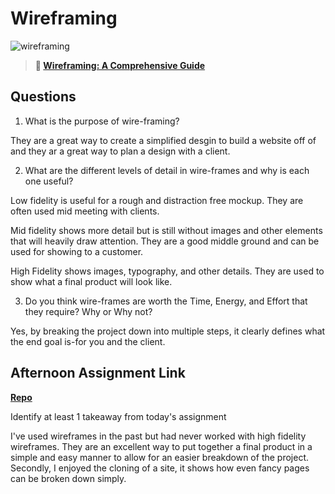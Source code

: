 # Wireframing

![wireframing](https://bcw.blob.core.windows.net/public/img/courses/2293087935019893)

> **📖 [Wireframing: A Comprehensive Guide](https://codeworksacademy.com/fs-student-guide/resources/wk1/06-Wireframing)**

## Questions

1. What is the purpose of wire-framing? 

They are a great way to create a simplified desgin to build a website off of and they ar a great way to plan a design with a client.

2. What are the different levels of detail in wire-frames and why is each one useful?

Low fidelity is useful for a rough and distraction free mockup. They are often used mid meeting with clients.

Mid fidelity shows more detail but is still without images and other elements that will heavily draw attention. They are a good middle ground and can be used for showing to a customer.

High Fidelity shows images, typography, and other details. They are used to show what a final product will look like.

3. Do you think wire-frames are worth the Time, Energy, and Effort that they require? Why or Why not?

Yes, by breaking the project down into multiple steps, it clearly defines what the end goal is-for you and the client.

## Afternoon Assignment Link

**[Repo](https://github.com/Ethan-Johnson17/team-project)**

Identify at least 1 takeaway from today's assignment

I've used wireframes in the past but had never worked with high fidelity wireframes. They are an excellent way to put together a final product in a simple and easy manner to allow for an easier breakdown of the project. Secondly, I enjoyed the cloning of a site, it shows how even fancy pages can be broken down simply.